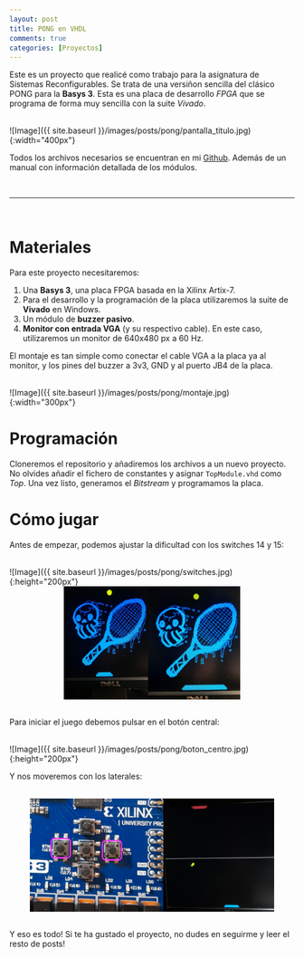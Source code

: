 ```yaml
---
layout: post
title: PONG en VHDL
comments: true
categories: [Proyectos]
---
```


Este es un proyecto que realicé como trabajo para la asignatura de Sistemas Reconfigurables. Se trata de una versiñon sencilla del clásico PONG para la **Basys 3**. Esta es una placa de desarrollo *FPGA* que se programa de forma muy sencilla con la suite *Vivado*.

<br>
![Image]({{ site.baseurl }}/images/posts/pong/pantalla_titulo.jpg){:width="400px"}
<br>

Todos los archivos necesarios se encuentran en mi [Github](https://github.com/naibu3/PONG). Además de un manual con información detallada de los módulos.

<br>

---

<br>

# Materiales

Para este proyecto necesitaremos:

1. Una **Basys 3**, una placa FPGA basada en la Xilinx Artix-7.
2. Para el desarrollo y la programación de la placa utilizaremos la suite de **Vivado** en Windows.
3. Un módulo de **buzzer pasivo**.
4. **Monitor con entrada VGA** (y su respectivo cable). En este caso, utilizaremos un monitor de 640x480 px a 60 Hz.

El montaje es tan simple como conectar el cable VGA a la placa ya al monitor, y los pines del buzzer a 3v3, GND y al puerto JB4 de la placa.

<br>
![Image]({{ site.baseurl }}/images/posts/pong/montaje.jpg){:width="300px"}
<br>


# Programación

Cloneremos el repositorio y añadiremos los archivos a un nuevo proyecto. No olvides añadir el fichero de constantes y asignar `TopModule.vhd` como *Top*. Una vez listo, generamos el *Bitstream* y programamos la placa.

# Cómo jugar

Antes de empezar, podemos ajustar la dificultad con los switches 14 y 15:

<br>
![Image]({{ site.baseurl }}/images/posts/pong/switches.jpg){:height="200px"}
<div style="display: flex; justify-content: center; align-items: center;">
    <img src="/images/posts/pong/facil.jpg" style="height:200px;">
    <img src="/images/posts/pong/dificil.jpg" style="height:200px;">
</div>
<br>

Para iniciar el juego debemos pulsar en el botón central:

<br>
![Image]({{ site.baseurl }}/images/posts/pong/boton_centro.jpg){:height="200px"}
<br>

Y nos moveremos con los laterales:

<br>
<div style="display: flex; justify-content: center; align-items: center;">
    <img src="/images/posts/pong/boton_izuierda_derecha.jpg" style="height:200px;">
    <img src="/images/posts/pong/juego.jpg" style="height:200px;">
</div>
<br>

Y eso es todo! Si te ha gustado el proyecto, no dudes en seguirme y leer el resto de posts!